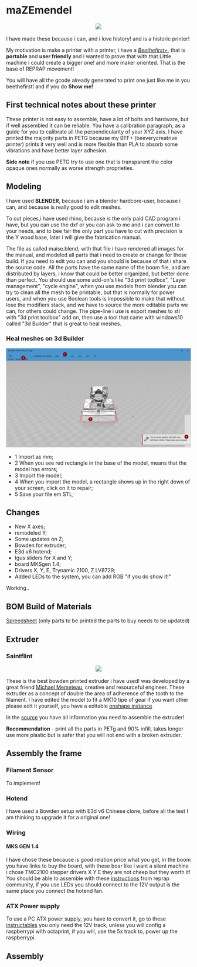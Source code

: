 # maZEmendel

<p align="center">
  <img src="Maise_mendal/imagens/Foto_1_Maise_mendel.JPG" width: 20%;>
</p>

I have made these because i can, and i love history! and is a historic printer!

My motivation is make a printer with a printer, i have a [*Beethefirst+*](https://beeverycreative.com/beethefirstplus/), that is **portable** and **user friendly** and i wanted to prove that with that Little machine i could create a bigger one! and more maker oriented.
That is the base of REPRAP movement!

You will have all the gcode already generated to print one just like me in you beethefirst! and if you do **Show me!**

## First technical notes about these printer

These printer is not easy to assemble, have a lot of bolts and hardware, but if well assembled it can be reliable.
You have a calibration paragraph, as a guide for you to calibrate all the perpendicularity of your XYZ axis.
I have printed the majority parts in PETG because my BTF+ (beeverycreatrive printer) prints it very well and is more flexible than PLA to absorb some vibrations and have better layer adhesion.

**Side note** if you use PETG try to use one that is transparent the color opaque ones normally as worse strength proprieties.


## Modeling
I have used **BLENDER**, because i am a blender hardcore-user, because i can, and because is really good to edit meshes.

To cut pieces,i have used rhino, because is the only paid CAD program i have, but you can use the dxf or you can ask to me and i can convert to your needs, and to bee fair the only part you have to cut with precision is the Y wood base, later i will give the fabrication manual.

The file as called maise.blend, with that file i have rendered all images for the manual, and modeled all parts that i need to create or change for these build. If you need to edit you can and you should is because of that i share the source code. All the parts have the same name of the boom file, and are distributed by layers, i know that could be better organized, but better done than perfect.
You should use some add-on's like "3d print toolbox", "Layer management", "cycle engine", when you use models from blender you can try to clean all the mesh to be printable, but that is normally for power users, and when you use Boolean tools is impossible to make that without lose the modifiers stack, and we have to source the more editable parts we can, for others could change. The pipe-line i use is export meshes to stl with "3d print toolbox" add on, then use a tool that came with windows10 called "3d Builder" that is great to heal meshes.

### Heal meshes on 3d Builder

![image 3d builder - heal meshes](Maise_mendal/imagens/repair_meshes_3d_builder.png)

- 1 Import as mm;
- 2 When you see red rectangle in the base of the model, means that the model has errors;
- 3 Import the model;
- 4 When you import the model, a rectangle shows up in the right down of your screen, click on it to repair;
- 5 Save your file em STL;

## Changes

- New X axes;
- remodeled Y;
- Some updates on Z;
- Bowden for extruder;
- E3d v6 hotend;
- Igus sliders for X and Y;
- board MKSgen 1.4;
- Drivers X, Y, E, Trynamic 2100, Z LV8729;
- Added LEDs to the system, you can add RGB "if you do show it!"

Working..


## BOM Build of Materials

[Spreedsheet](https://docs.google.com/spreadsheets/d/16tOSJMvPqgqwrDMo-RX5avmmjWwADpJSkYPEsrkDC4U/edit?usp=sharing)
(only parts to be printed the parts to buy needs to be updated)

## Extruder

### Saintflint


<p align="center">
  <img src="https://cdn.thingiverse.com/renders/45/15/26/87/0c/IMG_20150810_120851_preview_featured.jpg">
</p>

These is the best bowden printed extruder i have used! was developed by a great friend [Michael Memeteau](https://incompreendido/in/mmemetea/), creative and resourceful engineer.
These extruder as a concept of double the area of adherence of the tooth to the filament.
I have edited the model to fit a MK10 tipe of gear if you want other please edit it yourself, you have a editable [onshape instance](https://cad.onshape.com/documents/5c209690b10748338481382a/w/6d6638f54420d7c76fe7949d/e/2d47f4694787414fab59244e)

In the [source](https://www.thingiverse.com/thing:979113) you have all information you need to assemble the extruder!

**Recommendation** - print all the parts in PETg and 90% infill, takes longer use more plastic but is safer that you will not end with a broken extruder.

## Assembly the frame


### Filament Sensor

To implement!


### Hotend
I have used a Bowden setup with E3d v6 Chinese clone, before all the test I am thinking to upgrade it for a original one!

### Wiring

#### MKS GEN 1.4
I have chose these because is good relation price what you get, in the boom you have links to buy the board, with these boar like i want a silent machine i chose TMC2100 stepper drivers X Y E they are not cheep but they worth it!
You should be able to assemble with these [instructions](http://reprap.org/wiki/MKS_GEN) from reprap community, if you use LEDs you should connect to the 12V output is the same place you connect the hotend fan.

### ATX Power supply 
To use a PC ATX power supply, you have to convert it, go to these [instructables](http://www.instructables.com/id/A-Makers-Guide-to-ATX-Power-Supplies/) you only need the 12V track, unless you will config a raspberrypi with octaprint, if you will, use the 5x track to, power up the raspberrypi.

## Assembly



